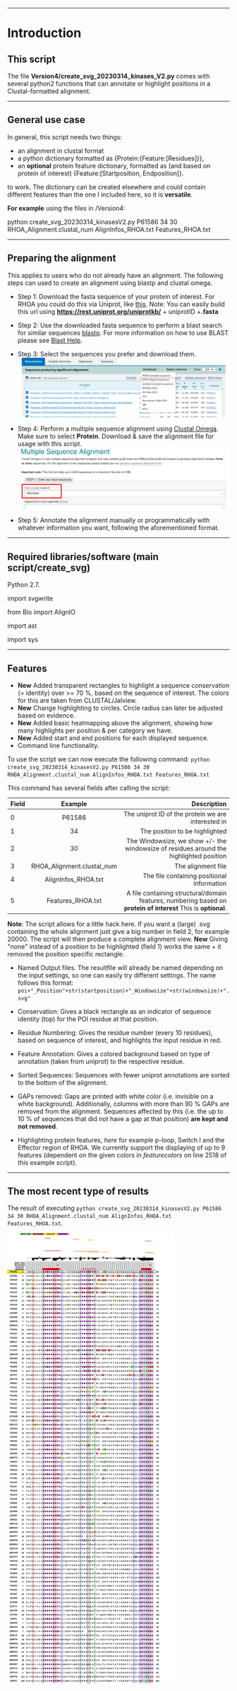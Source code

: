 ___
# Introduction
## This script
The file **Version4/create_svg_20230314_kinases_V2.py** comes with several python2 functions that can annotate or highlight positions in a Clustal-formatted alignment.

___
## General use case
In general, this script needs two things: 
* an alignment in clustal format 
* a python dictionary formatted as {Protein:{Feature:\[Residues]}}, 
* an **optional** protein feature dictionary, formatted as (and based on protein of interest) {Feature:[Startposition, Endposition]}.

to work. The dictionary can be created elsewhere and could contain different features than the one I included here, so it is **versatile**.

**For example** using the files in /Version4:

python create_svg_20230314_kinasesV2.py P61586 34 30 RHOA_Alignment.clustal_num AlignInfos_RHOA.txt Features_RHOA.txt

___
## Preparing the alignment
This applies to users who do not already have an alignment. The following steps can used to create an alignment using blastp and clustal omega.

- Step 1: Download the fasta sequence of your protein of interest. For RHOA you could do this via Uniprot, like [this](https://rest.uniprot.org/uniprotkb/P61586.fasta). Note: You can easily build this url using **https://rest.uniprot.org/uniprotkb/** + uniprotID +**.fasta**

- Step 2: Use the downloaded fasta sequence to perform a blast search for similar sequences [blastp](https://blast.ncbi.nlm.nih.gov/Blast.cgi?PAGE=Proteins). For more information on how to use BLAST please see [Blast Help](https://blast.ncbi.nlm.nih.gov/doc/blast-help/).

- Step 3: Select the sequences you prefer and download them.
![BlastP Example](https://github.com/tschmenger/Annotate_Alignments/blob/22662af05d47d92d6c25c01a7aad150397bf2a31/manual_blastp.png?sanitize=true)

- Step 4: Perform a multiple sequence alignment using [Clustal Omega](https://www.ebi.ac.uk/Tools/msa/clustalo/). Make sure to select **Protein**. Download & save the alignment file for usage with this script.
![Clustal Example](https://github.com/tschmenger/Annotate_Alignments/blob/202367f70da00a851817482dfaf57b9c5146c3c7/manual_clustal.png?sanitize=true)

- Step 5: Annotate the alignment manually or programmatically with whatever information you want, following the aforementioned format.

___
## Required libraries/software (main script/create_svg)

Python 2.7.

import svgwrite

from Bio import AlignIO

import ast

import sys
___
## Features
- **New** Added transparent rectangles to highlight a sequence conservation (= identity) over >= 70 %, based on the sequence of interest. The colors for this are taken from CLUSTAL/Jalview.
- **New** Change highlighting to circles. Circle radius can later be adjusted based on evidence.
- **New** Added basic heatmapping above the alignment, showing how many highlights per position & per category we have.
- **New** Added start and end positions for each displayed sequence.
- Command line functionality. 

To use the script we can now execute the following command:
`python create_svg_20230314_kinasesV2.py P61586 34 30 RHOA_Alignment.clustal_num AlignInfos_RHOA.txt Features_RHOA.txt` 

This command has several fields after calling the script:

| Field        | Example           | Description  |
| ------------- |:-------------:| -----:|
| 0     | P61586 | The uniprot ID of the protein we are interested in |
| 1     | 34 | The position to be highlighted |
| 2     | 30 | The Windowsize, we show +/- the windowsize of residues around the highlighted position|
| 3     | RHOA_Alignment.clustal_num | The alignment file |
| 4     | AlignInfos_RHOA.txt | The file containing positional information |
| 5     | Features_RHOA.txt | A file containing structural/domain features, numbering based on **protein of interest** This is **optional**. |

**Note**: The script allows for a little hack here. If you want a (large) .svg containing the whole alignment just give a big number in field 2, for example 20000. The script will then produce a complete alignment view. **New** Giving "none" instead of a position to be highlighted (field 1) works the same + it removed the position specific rectangle.

- Named Output files. The resultfile will already be named depending on the input settings, so one can easily try different settings. The name follows this format: 
`poi+"_Position"+str(startposition)+"_Windowsize"+str(windowsize)+".svg"`

- Conservation: Gives a black rectangle as an indicator of sequence identity (top) for the POI residue at that position.

- Residue Numbering: Gives the residue number (every 10 residues), based on sequence of interest, and highlights the input residue in red.

- Feature Annotation: Gives a colored background based on type of annotation (taken from uniprot) to the respective residue.

- Sorted Sequences: Sequences with fewer uniprot annotations are sorted to the bottom of the alignment.

- GAPs removed: Gaps are printed with white color (i.e. invisible on a white background). Additionally, columns with more than 90 % GAPs are removed from the alignment. Sequences affected by this (i.e. the up to 10 % of sequences that did not have a gap at that position) **are kept and not removed**. 

- Highlighting protein features, *here* for example p-loop, Switch I and the Effector region of RHOA. We currently support the displaying of up to 9 features (dependent on the given colors in *featurecolors* on line 2518 of this example script).

___
## The most recent type of results
The result of executing `python create_svg_20230314_kinasesV2.py P61586 34 30 RHOA_Alignment.clustal_num AlignInfos_RHOA.txt Features_RHOA.txt`.

<img src="https://github.com/tschmenger/Annotate_Alignments/blob/41455e4ea5adc7696164e70ba5a98bec6bb21215/Version4/P61586_Position34_Windowsize30.svg?sanitize=true">
